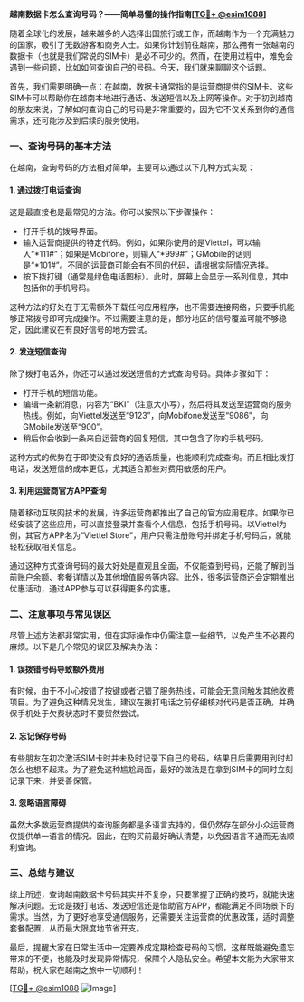 **越南数据卡怎么查询号码？——简单易懂的操作指南[[TG💪+ @esim1088](https://t.me/s/esim1088)]**

随着全球化的发展，越来越多的人选择出国旅行或工作，而越南作为一个充满魅力的国家，吸引了无数游客和商务人士。如果你计划前往越南，那么拥有一张越南的数据卡（也就是我们常说的SIM卡）是必不可少的。然而，在使用过程中，难免会遇到一些问题，比如如何查询自己的号码。今天，我们就来聊聊这个话题。

首先，我们需要明确一点：在越南，数据卡通常指的是运营商提供的SIM卡。这些SIM卡可以帮助你在越南本地进行通话、发送短信以及上网等操作。对于初到越南的朋友来说，了解如何查询自己的号码是非常重要的，因为它不仅关系到你的通信需求，还可能涉及到后续的服务使用。

### 一、查询号码的基本方法

在越南，查询号码的方法相对简单，主要可以通过以下几种方式实现：

#### 1. **通过拨打电话查询**
这是最直接也是最常见的方法。你可以按照以下步骤操作：
- 打开手机的拨号界面。
- 输入运营商提供的特定代码。例如，如果你使用的是Viettel，可以输入“*111#”；如果是Mobifone，则输入“*999#”；GMobile的话则是“*101#”。不同的运营商可能会有不同的代码，请根据实际情况选择。
- 按下拨打键（通常是绿色电话图标）。此时，屏幕上会显示一系列信息，其中包括你的手机号码。

这种方法的好处在于无需额外下载任何应用程序，也不需要连接网络，只要手机能够正常拨号即可完成操作。不过需要注意的是，部分地区的信号覆盖可能不够稳定，因此建议在有良好信号的地方尝试。

#### 2. **发送短信查询**
除了拨打电话外，你还可以通过发送短信的方式查询号码。具体步骤如下：
- 打开手机的短信功能。
- 编辑一条新消息，内容为“BKI”（注意大小写），然后将其发送至运营商的服务热线。例如，向Viettel发送至“9123”，向Mobifone发送至“9086”，向GMobile发送至“900”。
- 稍后你会收到一条来自运营商的回复短信，其中包含了你的手机号码。

这种方式的优势在于即使没有良好的通话质量，也能顺利完成查询。而且相比拨打电话，发送短信的成本更低，尤其适合那些对费用敏感的用户。

#### 3. **利用运营商官方APP查询**
随着移动互联网技术的发展，许多运营商都推出了自己的官方应用程序。如果你已经安装了这些应用，可以直接登录并查看个人信息，包括手机号码。以Viettel为例，其官方APP名为“Viettel Store”，用户只需注册账号并绑定手机号码后，就能轻松获取相关信息。

通过这种方式查询号码的最大好处是直观且全面，不仅能查到号码，还能了解到当前账户余额、套餐详情以及其他增值服务等内容。此外，很多运营商还会定期推出优惠活动，通过APP参与可以获得更多的实惠。

### 二、注意事项与常见误区

尽管上述方法都非常实用，但在实际操作中仍需注意一些细节，以免产生不必要的麻烦。以下是几个常见的误区及解决办法：

#### 1. **误拨错号码导致额外费用**
有时候，由于不小心按错了按键或者记错了服务热线，可能会无意间触发其他收费项目。为了避免这种情况发生，建议在拨打电话之前仔细核对代码是否正确，并确保手机处于欠费状态时不要贸然尝试。

#### 2. **忘记保存号码**
有些朋友在初次激活SIM卡时并未及时记录下自己的号码，结果日后需要用到时却怎么也想不起来。为了避免这种尴尬局面，最好的做法是在拿到SIM卡的同时立刻记录下来，并妥善保管。

#### 3. **忽略语言障碍**
虽然大多数运营商提供的查询服务都是多语言支持的，但仍然存在部分小众运营商仅提供单一语言的情况。因此，在购买前最好确认清楚，以免因语言不通而无法顺利查询。

### 三、总结与建议

综上所述，查询越南数据卡号码其实并不复杂，只要掌握了正确的技巧，就能快速解决问题。无论是拨打电话、发送短信还是借助官方APP，都能满足不同场景下的需求。当然，为了更好地享受通信服务，还需要关注运营商的优惠政策，适时调整套餐配置，从而最大限度地节省开支。

最后，提醒大家在日常生活中一定要养成定期检查号码的习惯，这样既能避免遗忘带来的不便，也能及时发现异常情况，保障个人隐私安全。希望本文能为大家带来帮助，祝大家在越南之旅中一切顺利！

[[TG💪+ @esim1088](https://t.me/s/esim1088) ![Image](https://i.postimg.cc/4NQfJmqS/Snipaste-2025-05-13-00-14-12.png)]